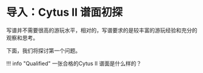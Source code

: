 # 导入：Cytus II 谱面初探

写谱并不需要很高的游玩水平，相对的，写谱要求的是较丰富的游玩经验和充分的观察和思考。

下面，我们将探讨第一个问题。

!!! info "Qualified"
    一张合格的Cytus II 谱面是什么样的？

